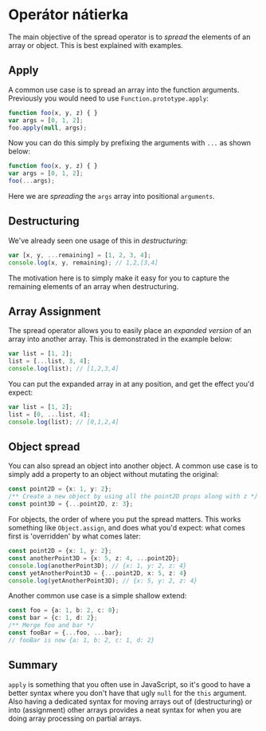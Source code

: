 # Operátor nátierka

The main objective of the spread operator is to _spread_ the elements of an array or object. This is best explained with examples.

## Apply

A common use case is to spread an array into the function arguments. Previously you would need to use `Function.prototype.apply`:

```typescript
function foo(x, y, z) { }
var args = [0, 1, 2];
foo.apply(null, args);
```

Now you can do this simply by prefixing the arguments with `...` as shown below:

```typescript
function foo(x, y, z) { }
var args = [0, 1, 2];
foo(...args);
```

Here we are _spreading_ the `args` array into positional `arguments`.

## Destructuring

We've already seen one usage of this in _destructuring_:

```typescript
var [x, y, ...remaining] = [1, 2, 3, 4];
console.log(x, y, remaining); // 1,2,[3,4]
```

The motivation here is to simply make it easy for you to capture the remaining elements of an array when destructuring.

## Array Assignment

The spread operator allows you to easily place an _expanded version_ of an array into another array. This is demonstrated in the example below:

```typescript
var list = [1, 2];
list = [...list, 3, 4];
console.log(list); // [1,2,3,4]
```

You can put the expanded array in at any position, and get the effect you'd expect:

```typescript
var list = [1, 2];
list = [0, ...list, 4];
console.log(list); // [0,1,2,4]
```

## Object spread

You can also spread an object into another object. A common use case is to simply add a property to an object without mutating the original:

```typescript
const point2D = {x: 1, y: 2};
/** Create a new object by using all the point2D props along with z */
const point3D = {...point2D, z: 3};
```

For objects, the order of where you put the spread matters. This works something like `Object.assign`, and does what you'd expect: what comes first is 'overridden' by what comes later:

```typescript
const point2D = {x: 1, y: 2};
const anotherPoint3D = {x: 5, z: 4, ...point2D};
console.log(anotherPoint3D); // {x: 1, y: 2, z: 4}
const yetAnotherPoint3D = {...point2D, x: 5, z: 4}
console.log(yetAnotherPoint3D); // {x: 5, y: 2, z: 4}
```

Another common use case is a simple shallow extend:

```typescript
const foo = {a: 1, b: 2, c: 0};
const bar = {c: 1, d: 2};
/** Merge foo and bar */
const fooBar = {...foo, ...bar};
// fooBar is now {a: 1, b: 2, c: 1, d: 2}
```

## Summary

`apply` is something that you often use in JavaScript, so it's good to have a better syntax where you don't have that ugly `null` for the `this` argument. Also having a dedicated syntax for moving arrays out of \(destructuring\) or into \(assignment\) other arrays provides a neat syntax for when you are doing array processing on partial arrays.

